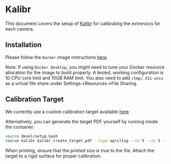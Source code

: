 # Kalibr

This document covers the setup of [Kalibr](https://github.com/ethz-asl/kalibr) for calibrating the extrensics for each camera.

## Installation

Please follow the `Docker` image instructions [here](https://github.com/ethz-asl/kalibr/wiki/installation).

Note: If using `Docker Desktop`, you might need to tune your Docker resource allocation for the image to build properly. A tested, working configuration is 10 CPU core limit and 10GB RAM limit. You also need to add `/tmp/.X11-unix` as a virtual file share under Settings->Resources->File Sharing.

## Calibration Target

We currently use a custom calibration target available [here]()

Alternatively, you can generate the target PDF yourself by running inside the container:

```sh
source devel/setup.bash
rosrun kalibr kalibr_create_target_pdf --type apriltag --nx 5 --ny 5 --tsize 0.06 --tspace 0.3
```

When printing, ensure that the printed size is true to the file. Attach the target to a rigid surface for proper calibration.
